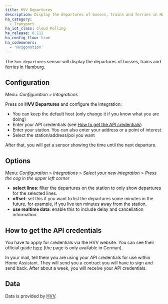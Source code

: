 ```yaml
---
title: HVV Departures
description: Display the departures of busses, trains and ferries in Hamburg within Home Assistant.
ha_category:
  - Transport
ha_iot_class: Cloud Polling
ha_release: 0.112
ha_config_flow: true
ha_codeowners:
  - '@vigonotion'
---
```


The `hvv_departures` sensor will display the departures of busses, trains and ferries in Hamburg.

## Configuration

Menu: *Configuration* > *Integrations*

Press on **HVV Departures** and configure the integration:

- You can keep the default host (only change it if you know what you are doing)
- Enter your API credentials (see [How to get the API credentials](#how-to-get-the-api-credentials))
- Enter your station. You can also enter your address or a point of interest.
- Select the station/address/poi you want

After that, you will get a sensor showing the time until the next departure.

## Options

Menu: *Configuration* > *Integrations* > *Select your new integration* > *Press the cog in the upper left corner*

- **select lines**: filter the departures on the station to only show departures for the selected lines.
- **offset**: set this if you want to list the departures some minutes in the future, for example, if you live ten minutes away from the station.
- **use realtime data**: enable this to include delay and cancellation information.


## How to get the API credentials

You have to apply for credentials via the HVV website. You can see their official guide [here](https://www.hvv.de/de/fahrplaene/abruf-fahrplaninfos/datenabruf) (the page is only available in German).

In your mail, tell them you are using your API credentials for use within Home Assistant. They will send you a contract you will have to sign and send back. After about a week, you will receive your API credentials.

## Data

Data is provided by [HVV](https://www.hvv.de/).
